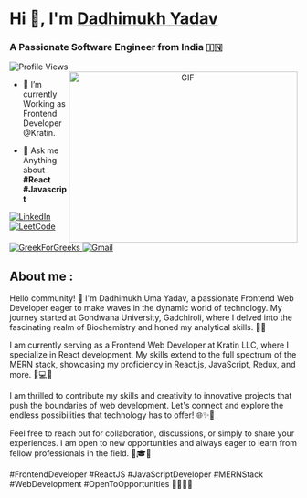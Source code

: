 # Hi 👋, I'm <a href="https://github.com/Dadhimukh" target="blank">Dadhimukh Yadav</a>
<h3>A Passionate Software Engineer from India &#127470;&#127475</h3>
<img src="https://komarev.com/ghpvc/?username=Dadhimukh&label=PROFILE%20VIEWS&color=red&style=flat" alt="Profile Views"/>
<a target="_blank" align="center">
  <img align="right" top="500" height="300" width="400" alt="GIF" src="https://media.giphy.com/media/SWoSkN6DxTszqIKEqv/giphy.gif">
</a> 




- 🌱 I’m currently Working as Frontend Developer @Kratin.

- 💬 Ask me Anything about **#React #Javascript**




<a href="https://www.linkedin.com/in/dadhimukh-yadav/">
  <img src="https://img.shields.io/badge/LinkedIn-0077B5?style=for-the-badge&logo=linkedin&logoColor=white" alt="LinkedIn"/> 
 </a> 
 <a href="https://leetcode.com/problemset/">
  <img src="https://img.shields.io/badge/Leetcode-orange?style=for-the-badge&logo=leetcode&logoColor=#B3B1B0" alt="LeetCode"/>
</a>
<a href="https://auth.geeksforgeeks.org/user/yadavdadh8tv">
  <img src="https://img.shields.io/badge/GreekForGreeks-green?style=for-the-badge&logo=geeksforgeeks&logoColor=#43A047" alt="GreekForGreeks"/>
</a>
<a href="yadavdadhimukh@gmail.com">
  <img src="https://img.shields.io/badge/Gmail-D14836?style=for-the-badge&logo=gmail&logoColor=white" alt="Gmail"/>
</a>
<!-- <a href="https://drive.google.com/file/d/14gi3xwPKnDihQARFZmQ5Ns9oNYZC3FX7/view?usp=sharing">
  <img src="https://img.shields.io/badge/RESUME-green?style=for-the-badge"/>
</a>
 -->


## **About me** :

Hello community! 👋 I'm Dadhimukh Uma Yadav, a passionate Frontend Web Developer eager to make waves in the dynamic world of technology. My journey started at Gondwana University, Gadchiroli, where I delved into the fascinating realm of Biochemistry and honed my analytical skills. 🧪💡

I am currently serving as a Frontend Web Developer at Kratin LLC, where I specialize in React development. My skills extend to the full spectrum of the MERN stack, showcasing my proficiency in React.js, JavaScript, Redux, and more. 🚀💻🌈

I am thrilled to contribute my skills and creativity to innovative projects that push the boundaries of web development. Let's connect and explore the endless possibilities that technology has to offer! 🌐✨🚀

Feel free to reach out for collaboration, discussions, or simply to share your experiences. I am open to new opportunities and always eager to learn from fellow professionals in the field. 🤝🎓💬

#FrontendDeveloper #ReactJS #JavaScriptDeveloper #MERNStack #WebDevelopment #OpenToOpportunities 🚀🌟👩‍💻
